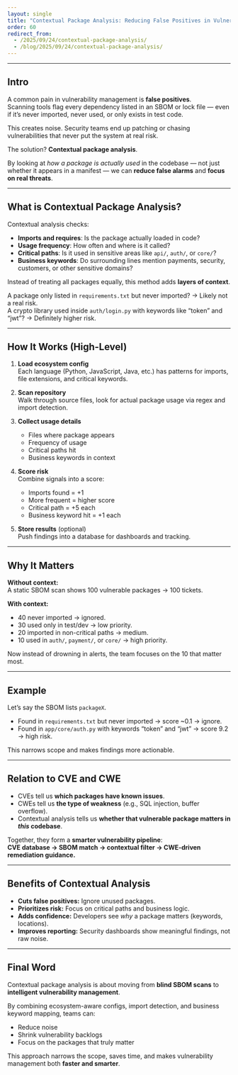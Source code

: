 ```yaml
---
layout: single
title: "Contextual Package Analysis: Reducing False Positives in Vulnerability"
order: 60
redirect_from:
  - /2025/09/24/contextual-package-analysis/
  - /blog/2025/09/24/contextual-package-analysis/
---
```

---

## Intro

A common pain in vulnerability management is **false positives**.  
Scanning tools flag every dependency listed in an SBOM or lock file — even if it’s never imported, never used, or only exists in test code.  

This creates noise. Security teams end up patching or chasing vulnerabilities that never put the system at real risk.

The solution? **Contextual package analysis**.

By looking at *how a package is actually used* in the codebase — not just whether it appears in a manifest — we can **reduce false alarms** and **focus on real threats**.

---

## What is Contextual Package Analysis?

Contextual analysis checks:

- **Imports and requires**: Is the package actually loaded in code?  
- **Usage frequency**: How often and where is it called?  
- **Critical paths**: Is it used in sensitive areas like `api/`, `auth/`, or `core/`?  
- **Business keywords**: Do surrounding lines mention payments, security, customers, or other sensitive domains?  

Instead of treating all packages equally, this method adds **layers of context**.  

A package only listed in `requirements.txt` but never imported? → Likely not a real risk.  
A crypto library used inside `auth/login.py` with keywords like “token” and “jwt”? → Definitely higher risk.

---

## How It Works (High-Level)

1. **Load ecosystem config**  
   Each language (Python, JavaScript, Java, etc.) has patterns for imports, file extensions, and critical keywords.

2. **Scan repository**  
   Walk through source files, look for actual package usage via regex and import detection.

3. **Collect usage details**  
   - Files where package appears  
   - Frequency of usage  
   - Critical paths hit  
   - Business keywords in context  

4. **Score risk**  
   Combine signals into a score:  
   - Imports found = +1  
   - More frequent = higher score  
   - Critical path = +5 each  
   - Business keyword hit = +1 each  

5. **Store results** (optional)  
   Push findings into a database for dashboards and tracking.

---

## Why It Matters

**Without context:**  
A static SBOM scan shows 100 vulnerable packages → 100 tickets.  

**With context:**  
- 40 never imported → ignored.  
- 30 used only in test/dev → low priority.  
- 20 imported in non-critical paths → medium.  
- 10 used in `auth/`, `payment/`, or `core/` → high priority.  

Now instead of drowning in alerts, the team focuses on the 10 that matter most.

---

## Example

Let’s say the SBOM lists `packageX`.  

- Found in `requirements.txt` but never imported → score ~0.1 → ignore.  
- Found in `app/core/auth.py` with keywords “token” and “jwt” → score 9.2 → high risk.  

This narrows scope and makes findings more actionable.

---

## Relation to CVE and CWE

- CVEs tell us **which packages have known issues**.  
- CWEs tell us **the type of weakness** (e.g., SQL injection, buffer overflow).  
- Contextual analysis tells us **whether that vulnerable package matters in *this* codebase**.  

Together, they form a **smarter vulnerability pipeline**:  
**CVE database → SBOM match → contextual filter → CWE-driven remediation guidance.**

---

## Benefits of Contextual Analysis

- **Cuts false positives:** Ignore unused packages.  
- **Prioritizes risk:** Focus on critical paths and business logic.  
- **Adds confidence:** Developers see *why* a package matters (keywords, locations).  
- **Improves reporting:** Security dashboards show meaningful findings, not raw noise.  

---

## Final Word

Contextual package analysis is about moving from **blind SBOM scans** to **intelligent vulnerability management**.  

By combining ecosystem-aware configs, import detection, and business keyword mapping, teams can:  
- Reduce noise  
- Shrink vulnerability backlogs  
- Focus on the packages that truly matter  

This approach narrows the scope, saves time, and makes vulnerability management both **faster and smarter**.
